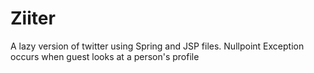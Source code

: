 # Ziiter

A lazy version of twitter using Spring and JSP files.
Nullpoint Exception occurs when guest looks at a person's profile
